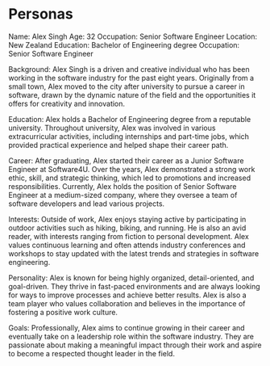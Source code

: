 # Personas

Name: Alex Singh
Age: 32
Occupation: Senior Software Engineer
Location: New Zealand
Education:  Bachelor of Engineering degree
Occupation: Senior Software Engineer

Background: Alex Singh is a driven and creative individual who has been working in the software industry for the past eight years. Originally from a small town, Alex moved to the city after university to pursue a career in software, drawn by the dynamic nature of the field and the opportunities it offers for creativity and innovation.

Education: Alex holds a Bachelor of Engineering degree from a reputable university. Throughout university, Alex was involved in various extracurricular activities, including internships and part-time jobs, which provided practical experience and helped shape their career path.

Career: After graduating, Alex started their career as a Junior Software Engineer at Software4U. Over the years, Alex demonstrated a strong work ethic, skill, and strategic thinking, which led to promotions and increased responsibilities. Currently, Alex holds the position of Senior Software Engineer at a medium-sized company, where they oversee a team of software developers and lead various projects.

Interests: Outside of work, Alex enjoys staying active by participating in outdoor activities such as hiking, biking, and running. He is also an avid reader, with interests ranging from fiction to personal development. Alex values continuous learning and often attends industry conferences and workshops to stay updated with the latest trends and strategies in software engineering.

Personality: Alex is known for being highly organized, detail-oriented, and goal-driven. They thrive in fast-paced environments and are always looking for ways to improve processes and achieve better results. Alex is also a team player who values collaboration and believes in the importance of fostering a positive work culture.

Goals: Professionally, Alex aims to continue growing in their career and eventually take on a leadership role within the software industry. They are passionate about making a meaningful impact through their work and aspire to become a respected thought leader in the field.
